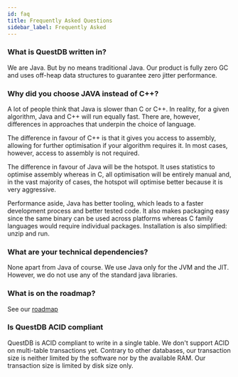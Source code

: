 ```yaml
---
id: faq
title: Frequently Asked Questions
sidebar_label: Frequently Asked
---
```


### What is QuestDB written in?
We are Java. But by no means traditional Java. Our product is fully zero GC and uses off-heap data structures to
guarantee zero jitter performance.

### Why did you choose JAVA instead of C++?
A lot of people think that Java is slower than C or C++. In reality, for a given algorithm, Java and C++ will run equally fast.
There are, however, differences in approaches that underpin the choice of language.

The difference in favour of C++ is that it gives you access to assembly, allowing for further optimisation if your
algorithm requires it. In most cases, however, access to assembly is not required. 

The difference in favour of Java will be the hotspot. It uses statistics to optimise assembly whereas in C, all optimisation will 
be entirely manual and, in the vast majority of cases, the hotspot will optimise better because it is very aggressive.
                       
Performance aside, Java has better tooling, which leads to a faster development process and better tested code. It also makes 
packaging easy since the same binary can be used across platforms whereas C family languages would require individual packages.
Installation is also simplified: unzip and run.

### What are your technical dependencies?
None apart from Java of course. We use Java only for the JVM and the JIT. However, we do not use any of the standard java libraries.

### What is on the roadmap?
See our [roadmap](faqROADMAP.md)

### Is QuestDB ACID compliant
QuestDB is ACID compliant to write in a single table. We don't support ACID on multi-table transactions yet.
Contrary to other databases, our transaction size is neither limited by the software nor by the available RAM.
Our transaction size is limited by disk size only.

